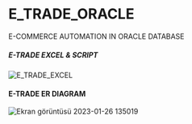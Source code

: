 # E_TRADE_ORACLE
E-COMMERCE AUTOMATION IN ORACLE DATABASE

##### E-TRADE EXCEL & SCRIPT
![E_TRADE_EXCEL](https://user-images.githubusercontent.com/98910348/214818055-71d01e6a-ca36-4ccd-acdc-71617034e5b1.jpg)

#### E-TRADE ER DIAGRAM 
![Ekran görüntüsü 2023-01-26 135019](https://user-images.githubusercontent.com/98910348/214817930-f029e1ed-b98c-4221-baa1-9d31f6301cad.jpg)
